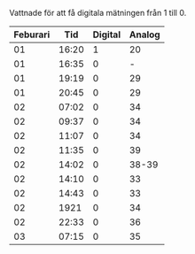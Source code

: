 
Vattnade för att få digitala mätningen från 1 till 0.

| Feburari | Tid   | Digital | Analog |
| -------- | ----- | ------- | ------ |
| 01       | 16:20 | 1       | 20     |
| 01       | 16:35 | 0       | -      |
| 01       | 19:19 | 0       | 29     |
| 01       | 20:45 | 0       | 29     |
| 02       | 07:02 | 0       | 34     |
| 02       | 09:37 | 0       | 34     |
| 02       | 11:07 | 0       | 34     |
| 02       | 11:35 | 0       | 39     |
| 02       | 14:02 | 0       | 38-39  |
| 02       | 14:10 | 0       | 33     |
| 02       | 14:43 | 0       | 33     |
| 02       | 1921  | 0       | 34     |
| 02       | 22:33 | 0       | 36     |
| 03       | 07:15 | 0       | 35     |
